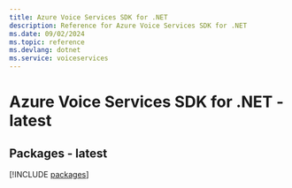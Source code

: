 ```yaml
---
title: Azure Voice Services SDK for .NET
description: Reference for Azure Voice Services SDK for .NET
ms.date: 09/02/2024
ms.topic: reference
ms.devlang: dotnet
ms.service: voiceservices
---
```

# Azure Voice Services SDK for .NET - latest
## Packages - latest
[!INCLUDE [packages](voice-services-index.md)]